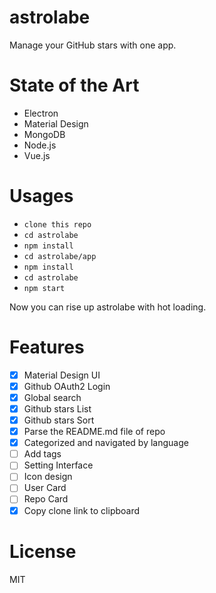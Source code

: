 # astrolabe
Manage your GitHub stars with one app.

# State of the Art

- Electron
- Material Design
- MongoDB
- Node.js
- Vue.js

# Usages

- `clone this repo`
- `cd astrolabe`
- `npm install`
- `cd astrolabe/app`
- `npm install`
- `cd astrolabe`
- `npm start`

Now you can rise up astrolabe with hot loading.

# Features

- [x] Material Design UI
- [x] Github OAuth2 Login
- [x] Global search
- [x] Github stars List
- [x] Github stars Sort
- [x] Parse the README.md file of repo
- [x] Categorized and navigated by language
- [ ] Add tags
- [ ] Setting Interface
- [ ] Icon design
- [ ] User Card
- [ ] Repo Card
- [x] Copy clone link to clipboard

# License

MIT
